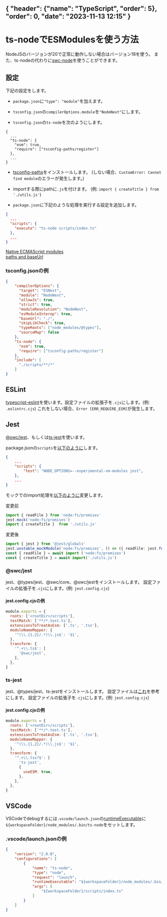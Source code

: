 { "header": {"name": "TypeScript", "order": 5}, "order": 0, "date": "2023-11-13 12:15" }
---
# ts-nodeでESModulesを使う方法

NodeJSのバージョンが20で正常に動作しない場合はバージョン18を使う。
また、ts-nodeの代わりに[swc-node](https://japanese-document.github.io/tips/2023/typescript-swc-node-esmodules.html)を使うことができます。

## 設定

下記の設定をします。

* `package.json`に`"type": "module"`を加えます。

* `tsconfig.json`の`compilerOptions.module`を`"NodeNext"`にします。

* `tsconfig.json`の`ts-node`を次のようにします。
```
{
  ...
  "ts-node": {
    "esm": true,
    "require": ["tsconfig-paths/register"]
  },
  ...
}
```

* [tsconfig-paths](https://github.com/dividab/tsconfig-paths)をインストールします。
(しない場合、`CustomError: Cannot find module`のエラーが発生します。)

* importする際にpathに`.js`を付けます。
(例: `import { createTitle } from './utils.js'`)

* `package.json`に下記のような処理を実行する設定を追加します。

```json
{
  ...
  "scripts": {
    "execute": "ts-node scripts/index.ts"
  },
  ...
}
```

[Native ECMAScript modules](https://typestrong.org/ts-node/docs/imports#native-ecmascript-modules)  
[paths and baseUrl](https://typestrong.org/ts-node/docs/paths/)

### tsconfig.jsonの例

```json
{
    "compilerOptions": {
      "target": "ESNext",
      "module": "NodeNext",
      "allowJs": true,
      "strict": true,
      "moduleResolution": "NodeNext",
      "esModuleInterop": true,
      "baseUrl": "./",
      "skipLibCheck": true,
      "typeRoots": ["node_modules/@types"],
      "sourceMap": false
    },
    "ts-node": {
      "esm": true,
      "require": ["tsconfig-paths/register"]
    },
    "include": [
      "./scripts/**/*"
    ]
}
```

## ESLint

[typescript-eslint](https://typescript-eslint.io/)を使います。設定ファイルの拡張子を`.cjs`にします。(例: `.eslintrc.cjs`)
これをしない場合、`Error [ERR_REQUIRE_ESM]`が発生します。

## Jest

[@swc/jest](https://github.com/swc-project/jest)、もしくは[ts-jest](https://kulshekhar.github.io/ts-jest/)を使います。

package.jsonの`scripts`を[以下のように](https://jestjs.io/docs/ecmascript-modules)します。

```json
{
    ...
    "scripts": {
        "test": "NODE_OPTIONS=--experimental-vm-modules jest",
    },
    ...
}
```

モックでのimport処理を[以下のように](https://jestjs.io/docs/ecmascript-modules#module-mocking-in-esm)変更します。

変更前

```ts
import { readFile } from 'node:fs/promises'
jest.mock('node:fs/promises')
import { createTitle }  from './utils.js'
```

変更後

```ts
import { jest } from '@jest/globals'
jest.unstable_mockModule('node:fs/promises', () => ({ readFile: jest.fn() }))
const { readFile } = await import ('node:fs/promises')
const { createTitle } = await import('./utils.js')
```

### @swc/jest

jest、@types/jest、@swc/core、@swc/jestをインストールします。
設定ファイルの拡張子を`.cjs`にします。(例: `jest.config.cjs`)

#### jest.config.cjsの例

```js
module.exports = {
  roots: ['<rootDir>/scripts'],
  testMatch: ['**/*.test.ts'],
  extensionsToTreatAsEsm: ['.ts', '.tsx'],
  moduleNameMapper: {
    '^(\\.{1,2}/.*)\\.js$': '$1',
  },
  transform: {
    '^.+\\.ts$': [
      '@swc/jest',
    ],
  },
}
```

### ts-jest

jest、@types/jest、ts-jestをインストールします。
設定ファイルは[これ](https://kulshekhar.github.io/ts-jest/docs/guides/esm-support#manual-configuration)を参考にします。
設定ファイルの拡張子を`.cjs`にします。(例: `jest.config.cjs`)

#### jest.config.cjsの例

```js
module.exports = {
  roots: ['<rootDir>/scripts'],
  testMatch: ['**/*.test.ts'],
  extensionsToTreatAsEsm: ['.ts', '.tsx'],
  moduleNameMapper: {
    '^(\\.{1,2}/.*)\\.js$': '$1',
  },
  transform: {
    '^.+\\.tsx?$': [
      'ts-jest',
      {
        useESM: true,
      },
    ],
  },
}
```

## VSCode

VSCodeでdebugするには`.vscode/launch.json`の[runtimeExecutable](https://code.visualstudio.com/docs/nodejs/nodejs-debugging#_launch-configuration-attributes)に`${workspaceFolder}/node_modules/.bin/ts-node`をセットします。

### .vscode/launch.jsonの例

```json
{
    "version": "2.0.0",
    "configurations": [
        {
            "name": "ts-node",
            "type": "node",
            "request": "launch",
            "runtimeExecutable": "${workspaceFolder}/node_modules/.bin/ts-node",
            "args": [
                "${workspaceFolder}/scripts/index.ts"
            ]
        }
    ]
}
```